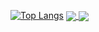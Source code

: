 [![Top Langs](https://github-readme-stats.vercel.app/api/top-langs/?username=As9530272755&layout=compact)](https://github.com/As9530272755/github-readme-stats)
<a href="https://github.com/As9530272755/github-readme-stats">
  <img align="center" src="https://github-readme-stats.vercel.app/api/pin/?username=As9530272755&repo=github-readme-stats" />
</a>
<a href="https://github.com/As9530272755/convoychat">
  <img align="center" src="https://github-readme-stats.vercel.app/api/pin/?username=As9530272755&repo=convoychat" />
</a>


<!--
**As9530272755/As9530272755** is a ✨ _special_ ✨ repository because its `README.md` (this file) appears on your GitHub profile.

Here are some ideas to get you started:

- 🔭 I’m currently working on ...
- 🌱 I’m currently learning ...
- 👯 I’m looking to collaborate on ...
- 🤔 I’m looking for help with ...
- 💬 Ask me about ...
- 📫 How to reach me: ...
- 😄 Pronouns: ...
- ⚡ Fun fact: ...
-->
